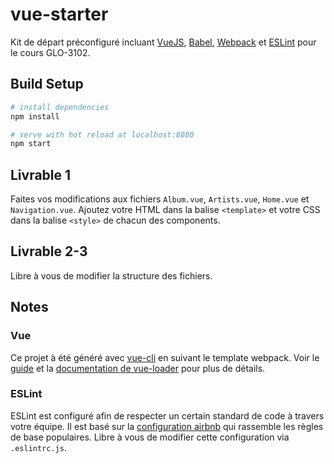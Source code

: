 # vue-starter

Kit de départ préconfiguré incluant [VueJS](https://github.com/vuejs/vue), [Babel](https://babeljs.io/), [Webpack](https://webpack.js.org/) et [ESLint](https://eslint.org/) pour le cours GLO-3102.


## Build Setup

``` bash
# install dependencies
npm install

# serve with hot reload at localhost:8080
npm start
```

## Livrable 1
Faites vos modifications aux fichiers `Album.vue`, `Artists.vue`, `Home.vue` et `Navigation.vue`. Ajoutez votre HTML dans la balise `<template>` et votre CSS dans la balise `<style>` de chacun des components.

## Livrable 2-3
Libre à vous de modifier la structure des fichiers.


## Notes
### Vue
Ce projet à été généré avec [vue-cli](https://github.com/vuejs/vue-cli) en suivant le template webpack. Voir le [guide](http://vuejs-templates.github.io/webpack/) et la [documentation de vue-loader](http://vuejs.github.io/vue-loader) pour plus de détails.

### ESLint
ESLint est configuré afin de respecter un certain standard de code à travers votre équipe. Il est basé sur la [configuration airbnb](https://github.com/airbnb/javascript) qui rassemble les règles de base populaires. Libre à vous de modifier cette configuration via `.eslintrc.js`.
